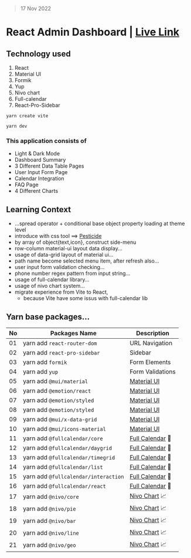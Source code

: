 > 17 Nov 2022

# React Admin Dashboard | [Live Link][hostedLink]

## Technology used
1. React
2. Material UI 
3. Formik
4. Yup
5. Nivo chart
6. Full-calendar
7. React-Pro-Sidebar


```
yarn create vite

yarn dev
```


### This application consists of 
* Light & Dark Mode
* Dashboard Summary
* 3 Different Data Table Pages
* User Input Form Page  
* Calendar Integration
* FAQ Page
* 4 Different Charts


## Learning Context
* ...spread operator + conditional base object property loading at theme level
* introduce with css tool ==> [Pesticide][link]
* by array of object{text,icon}, construct side-menu
* row-column material-ui layout data display...
* usage of data-grid layout of material ui...
* path name become selected menu item, after refresh also...
* user input form validation checking...
* phone number regex pattern from input string...
* usage of full-calendar library...
* usage of nivo chart system...
* migrate experience from Vite to React, 
    * because Vite have some issus with full-calendar lib


## Yarn base packages...
|No | Packages Name                    | Description      |
|---|----------------------------------|------------------|
|01 |yarn add `react-router-dom`       | URL Navigation   |
|02 |yarn add `react-pro-sidebar`      | Sidebar          |
|03 |yarn add `formik`                 | Form Elements    |
|04 |yarn add `yup`                    | Form Validations |
|05 |yarn add `@mui/material`          | [Material UI][mui] |
|06 |yarn add `@emotion/react`         | [Material UI][mui] |
|07 |yarn add `@emotion/styled`        | [Material UI][mui] |
|08 |yarn add `@emotion/styled`        | [Material UI][mui] |
|09 |yarn add `@mui/x-data-grid`       | [Material UI][mui] |
|10 |yarn add `@mui/icons-material`    | [Material UI][mui] |
|11 |yarn add `@fullcalendar/core`       | [Full Calendar][📆] 📆 |
|12 |yarn add `@fullcalendar/daygrid`    | [Full Calendar][📆] 📆 |
|13 |yarn add `@fullcalendar/timegrid`   | [Full Calendar][📆] 📆 |
|14 |yarn add `@fullcalendar/list`       | [Full Calendar][📆] 📆 |
|15 |yarn add `@fullcalendar/interaction`| [Full Calendar][📆] 📆 |
|16 |yarn add `@fullcalendar/react`      | [Full Calendar][📆] 📆 |
|17 |yarn add `@nivo/core`             | [Nivo Chart][📈] 📈 |
|18 |yarn add `@nivo/pie`              | [Nivo Chart][📈] 📈 |
|19 |yarn add `@nivo/bar`              | [Nivo Chart][📈] 📈 |
|20 |yarn add `@nivo/line`             | [Nivo Chart][📈] 📈 |
|21 |yarn add `@nivo/geo`              | [Nivo Chart][📈] 📈 |


[mui]: https://mui.com/material-ui/getting-started/installation
[📆]: https://fullcalendar.io
[📈]: https://nivo.rocks

<!-- 
https://www.youtube.com/watch?v=wYpCWwD1oz0
https://github.com/ed-roh/react-admin-dashboard
https://app.netlify.com/sites/react-adb-mui/deploys
-->

[link]: https://chrome.google.com/webstore/detail/pesticide-for-chrome/bakpbgckdnepkmkeaiomhmfcnejndkbi
[hostedLink]: https://react-adb-mui.netlify.app
